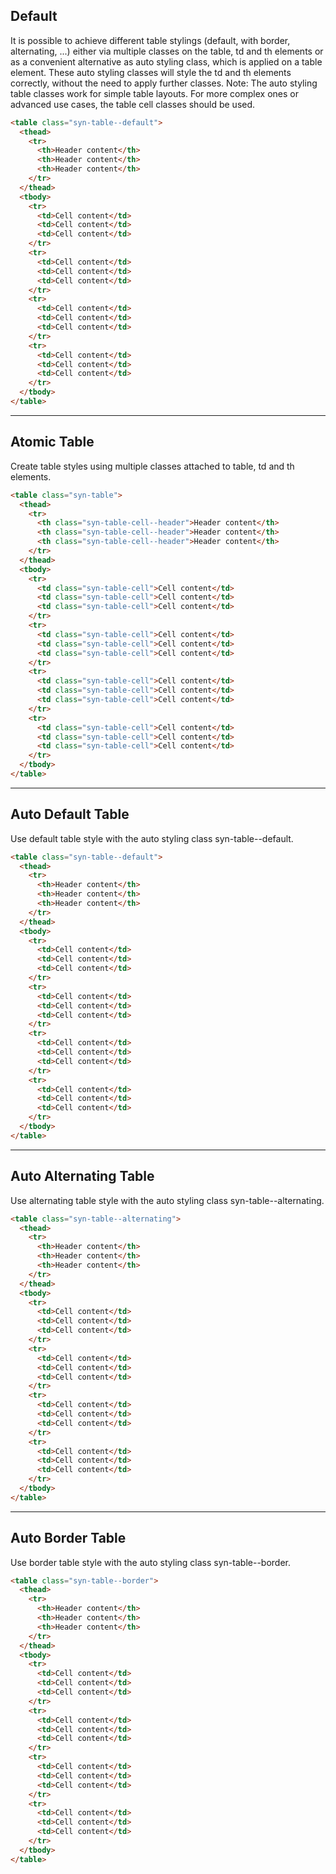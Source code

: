 
## Default

It is possible to achieve different table stylings (default, with border, alternating, ...) 
  either via multiple classes on the table, td and th elements or as a convenient alternative
  as auto styling class, which is applied on a table element. These auto styling classes will
  style the td and th elements correctly, without the need to apply further classes.
  Note: The auto styling table classes work for simple table layouts. For more complex ones or advanced use cases, the table cell classes should be used.

```html
<table class="syn-table--default">
  <thead>
    <tr>
      <th>Header content</th>
      <th>Header content</th>
      <th>Header content</th>
    </tr>
  </thead>
  <tbody>
    <tr>
      <td>Cell content</td>
      <td>Cell content</td>
      <td>Cell content</td>
    </tr>
    <tr>
      <td>Cell content</td>
      <td>Cell content</td>
      <td>Cell content</td>
    </tr>
    <tr>
      <td>Cell content</td>
      <td>Cell content</td>
      <td>Cell content</td>
    </tr>
    <tr>
      <td>Cell content</td>
      <td>Cell content</td>
      <td>Cell content</td>
    </tr>
  </tbody>
</table>

```

---

## Atomic Table

Create table styles using multiple classes attached to table, td and th elements.

```html
<table class="syn-table">
  <thead>
    <tr>
      <th class="syn-table-cell--header">Header content</th>
      <th class="syn-table-cell--header">Header content</th>
      <th class="syn-table-cell--header">Header content</th>
    </tr>
  </thead>
  <tbody>
    <tr>
      <td class="syn-table-cell">Cell content</td>
      <td class="syn-table-cell">Cell content</td>
      <td class="syn-table-cell">Cell content</td>
    </tr>
    <tr>
      <td class="syn-table-cell">Cell content</td>
      <td class="syn-table-cell">Cell content</td>
      <td class="syn-table-cell">Cell content</td>
    </tr>
    <tr>
      <td class="syn-table-cell">Cell content</td>
      <td class="syn-table-cell">Cell content</td>
      <td class="syn-table-cell">Cell content</td>
    </tr>
    <tr>
      <td class="syn-table-cell">Cell content</td>
      <td class="syn-table-cell">Cell content</td>
      <td class="syn-table-cell">Cell content</td>
    </tr>
  </tbody>
</table>

```

---

## Auto Default Table

Use default table style with the auto styling class syn-table--default.

```html
<table class="syn-table--default">
  <thead>
    <tr>
      <th>Header content</th>
      <th>Header content</th>
      <th>Header content</th>
    </tr>
  </thead>
  <tbody>
    <tr>
      <td>Cell content</td>
      <td>Cell content</td>
      <td>Cell content</td>
    </tr>
    <tr>
      <td>Cell content</td>
      <td>Cell content</td>
      <td>Cell content</td>
    </tr>
    <tr>
      <td>Cell content</td>
      <td>Cell content</td>
      <td>Cell content</td>
    </tr>
    <tr>
      <td>Cell content</td>
      <td>Cell content</td>
      <td>Cell content</td>
    </tr>
  </tbody>
</table>

```

---

## Auto Alternating Table

Use alternating table style with the auto styling class syn-table--alternating.

```html
<table class="syn-table--alternating">
  <thead>
    <tr>
      <th>Header content</th>
      <th>Header content</th>
      <th>Header content</th>
    </tr>
  </thead>
  <tbody>
    <tr>
      <td>Cell content</td>
      <td>Cell content</td>
      <td>Cell content</td>
    </tr>
    <tr>
      <td>Cell content</td>
      <td>Cell content</td>
      <td>Cell content</td>
    </tr>
    <tr>
      <td>Cell content</td>
      <td>Cell content</td>
      <td>Cell content</td>
    </tr>
    <tr>
      <td>Cell content</td>
      <td>Cell content</td>
      <td>Cell content</td>
    </tr>
  </tbody>
</table>

```

---

## Auto Border Table

Use border table style with the auto styling class syn-table--border.

```html
<table class="syn-table--border">
  <thead>
    <tr>
      <th>Header content</th>
      <th>Header content</th>
      <th>Header content</th>
    </tr>
  </thead>
  <tbody>
    <tr>
      <td>Cell content</td>
      <td>Cell content</td>
      <td>Cell content</td>
    </tr>
    <tr>
      <td>Cell content</td>
      <td>Cell content</td>
      <td>Cell content</td>
    </tr>
    <tr>
      <td>Cell content</td>
      <td>Cell content</td>
      <td>Cell content</td>
    </tr>
    <tr>
      <td>Cell content</td>
      <td>Cell content</td>
      <td>Cell content</td>
    </tr>
  </tbody>
</table>

```
